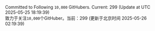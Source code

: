 Committed to Following `10,000` GitHubers. Current: <!-- FOLLOWING_COUNT -->299<!-- FOLLOWING_COUNT --> (Update at UTC <!-- LAST_UPDATED -->2025-05-25 18:19:39<!-- LAST_UPDATED -->)<br>
致力于关注`10,000`个GitHuber。当前：<!-- FOLLOWING_COUNT -->299<!-- FOLLOWING_COUNT --> (更新于北京时间 <!-- LAST_UPDATED_CST -->2025-05-26 02:19:39<!-- LAST_UPDATED_CST -->)
